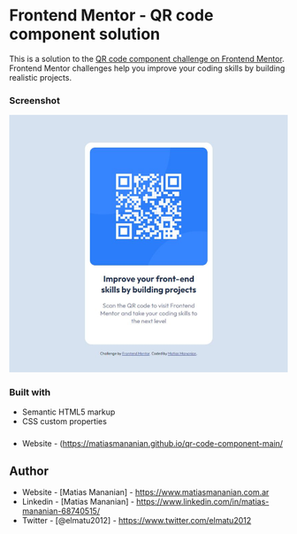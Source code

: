# Frontend Mentor - QR code component solution

This is a solution to the [QR code component challenge on Frontend Mentor](https://www.frontendmentor.io/challenges/qr-code-component-iux_sIO_H). Frontend Mentor challenges help you improve your coding skills by building realistic projects. 

### Screenshot

![](./images/screenshot.jpg)

### Built with

- Semantic HTML5 markup
- CSS custom properties

###
- Website - (https://matiasmananian.github.io/qr-code-component-main/

## Author

- Website - [Matias Mananian] - https://www.matiasmananian.com.ar
- Linkedin - [Matias Mananian] - https://www.linkedin.com/in/matias-mananian-68740515/
- Twitter - [@elmatu2012] - https://www.twitter.com/elmatu2012
